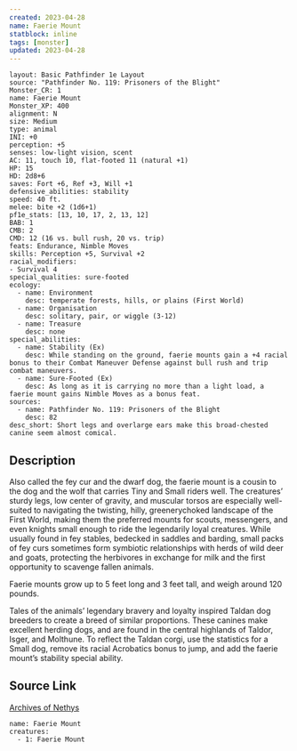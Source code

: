 ```yaml
---
created: 2023-04-28
name: Faerie Mount
statblock: inline
tags: [monster]
updated: 2023-04-28
---
```

```statblock
layout: Basic Pathfinder 1e Layout
source: "Pathfinder No. 119: Prisoners of the Blight"
Monster_CR: 1
name: Faerie Mount
Monster_XP: 400
alignment: N
size: Medium
type: animal
INI: +0
perception: +5
senses: low-light vision, scent
AC: 11, touch 10, flat-footed 11 (natural +1)
HP: 15
HD: 2d8+6
saves: Fort +6, Ref +3, Will +1
defensive_abilities: stability
speed: 40 ft.
melee: bite +2 (1d6+1)
pf1e_stats: [13, 10, 17, 2, 13, 12]
BAB: 1
CMB: 2
CMD: 12 (16 vs. bull rush, 20 vs. trip)
feats: Endurance, Nimble Moves
skills: Perception +5, Survival +2
racial_modifiers:
- Survival 4
special_qualities: sure-footed
ecology:
  - name: Environment
    desc: temperate forests, hills, or plains (First World)
  - name: Organisation
    desc: solitary, pair, or wiggle (3-12)
  - name: Treasure
    desc: none
special_abilities:
  - name: Stability (Ex)
    desc: While standing on the ground, faerie mounts gain a +4 racial bonus to their Combat Maneuver Defense against bull rush and trip combat maneuvers.
  - name: Sure-Footed (Ex)
    desc: As long as it is carrying no more than a light load, a faerie mount gains Nimble Moves as a bonus feat.
sources:
  - name: Pathfinder No. 119: Prisoners of the Blight
    desc: 82
desc_short: Short legs and overlarge ears make this broad-chested canine seem almost comical.
```
## Description
Also called the fey cur and the dwarf dog, the faerie mount is a cousin to the dog and the wolf that carries Tiny and Small riders well. The creatures’ sturdy legs, low center of gravity, and muscular torsos are especially well-suited to navigating the twisting, hilly, greenerychoked landscape of the First World, making them the preferred mounts for scouts, messengers, and even knights small enough to ride the legendarily loyal creatures. While usually found in fey stables, bedecked in saddles and barding, small packs of fey curs sometimes form symbiotic relationships with herds of wild deer and goats, protecting the herbivores in exchange for milk and the first opportunity to scavenge fallen animals.

 Faerie mounts grow up to 5 feet long and 3 feet tall, and weigh around 120 pounds.

 Tales of the animals’ legendary bravery and loyalty inspired Taldan dog breeders to create a breed of similar proportions. These canines make excellent herding dogs, and are found in the central highlands of Taldor, Isger, and Molthune. To reflect the Taldan corgi, use the statistics for a Small dog, remove its racial Acrobatics bonus to jump, and add the faerie mount’s stability special ability.
## Source Link
[Archives of Nethys](https://aonprd.com/MonsterDisplay.aspx?ItemName=Faerie%20Mount)
```encounter-table
name: Faerie Mount
creatures:
  - 1: Faerie Mount
```
